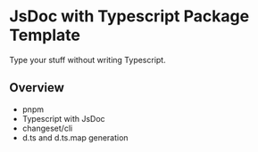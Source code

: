 # JsDoc with Typescript Package Template

Type your stuff without writing Typescript.

## Overview
- pnpm
- Typescript with JsDoc
- changeset/cli
- d.ts and d.ts.map generation
